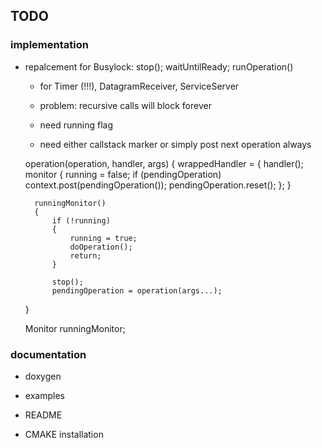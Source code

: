 ## TODO

### implementation
- repalcement for Busylock: stop(); waitUntilReady; runOperation()
    - for Timer (!!!), DatagramReceiver, ServiceServer
    
    - problem: recursive calls will block forever
    - need running flag
    - need either callstack marker or simply post next operation always
    
    operation(operation, handler, args)
    {
        wrappedHandler = { 
            handler();
            monitor {
                running = false;
                if (pendingOperation)
                    context.post(pendingOperation());
                pendingOperation.reset();
            }; 
        }   
        
        runningMonitor()
        {
            if (!running)
            {
                running = true;
                doOperation();
                return;
            }

            stop();
            pendingOperation = operation(args...);
    }
    
    Monitor<bool> runningMonitor;

### documentation
- doxygen 
- examples
- README

- CMAKE installation